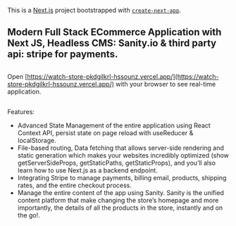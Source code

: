 This is a [Next.js](https://nextjs.org/) project bootstrapped with [`create-next-app`](https://github.com/vercel/next.js/tree/canary/packages/create-next-app).

## Modern Full Stack ECommerce Application with Next JS, Headless CMS: Sanity.io & third party api: stripe for payments.

## 
Open [https://watch-store-pkdgilkrl-hssounz.vercel.app/](https://watch-store-pkdgilkrl-hssounz.vercel.app/) with your browser to see real-time application.

##
Features:
<ul>
    <li>
    Advanced State Management of the entire application using React Context API, persist state on page reload with useReducer & localStorage.
  </li>
    <li>
    File-based routing, Data fetching that allows server-side rendering and static generation which makes your websites incredibly optimized (show getServerSideProps,        getStaticPaths, getStaticProps), and you’ll also learn how to use Next.js as a backend endpoint.
  </li>
    <li>
    Integrating Stripe to manage payments, billing email, products, shipping rates, and the entire checkout process.
  </li>
    <li>
    Manage the entire content of the app using Sanity. Sanity is the unified content platform that make changing the store’s homepage and more importantly, the details        of all the products in the store, instantly and on the go!.
  </li>
</ul>





